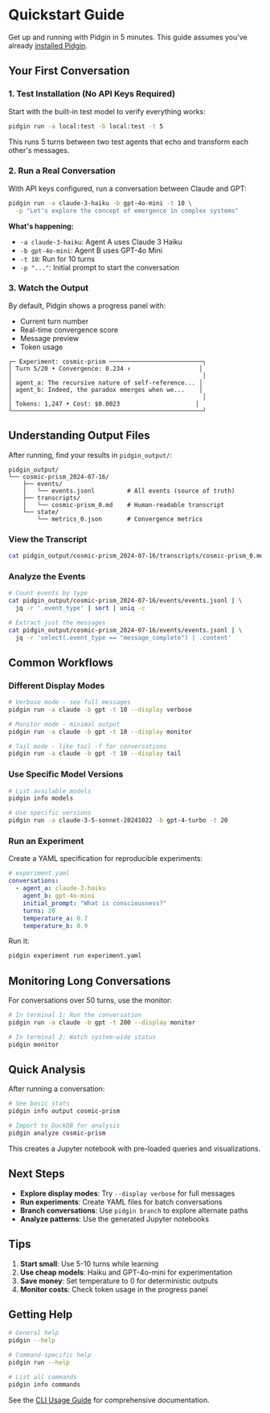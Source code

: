 # Quickstart Guide

Get up and running with Pidgin in 5 minutes. This guide assumes you've already [installed Pidgin](installation.md).

## Your First Conversation

### 1. Test Installation (No API Keys Required)

Start with the built-in test model to verify everything works:

```bash
pidgin run -a local:test -b local:test -t 5
```

This runs 5 turns between two test agents that echo and transform each other's messages.

### 2. Run a Real Conversation

With API keys configured, run a conversation between Claude and GPT:

```bash
pidgin run -a claude-3-haiku -b gpt-4o-mini -t 10 \
  -p "Let's explore the concept of emergence in complex systems"
```

**What's happening:**
- `-a claude-3-haiku`: Agent A uses Claude 3 Haiku
- `-b gpt-4o-mini`: Agent B uses GPT-4o Mini  
- `-t 10`: Run for 10 turns
- `-p "..."`: Initial prompt to start the conversation

### 3. Watch the Output

By default, Pidgin shows a progress panel with:
- Current turn number
- Real-time convergence score
- Message preview
- Token usage

```
┌─ Experiment: cosmic-prism ──────────────────────────┐
│ Turn 5/20 • Convergence: 0.234 ↑                   │
│                                                     │
│ agent_a: The recursive nature of self-reference... │
│ agent_b: Indeed, the paradox emerges when we...    │
│                                                     │
│ Tokens: 1,247 • Cost: $0.0023                     │
└─────────────────────────────────────────────────────┘
```

## Understanding Output Files

After running, find your results in `pidgin_output/`:

```
pidgin_output/
└── cosmic-prism_2024-07-16/
    ├── events/
    │   └── events.jsonl         # All events (source of truth)
    ├── transcripts/
    │   └── cosmic-prism_0.md    # Human-readable transcript
    └── state/
        └── metrics_0.json       # Convergence metrics
```

### View the Transcript

```bash
cat pidgin_output/cosmic-prism_2024-07-16/transcripts/cosmic-prism_0.md
```

### Analyze the Events

```bash
# Count events by type
cat pidgin_output/cosmic-prism_2024-07-16/events/events.jsonl | \
  jq -r '.event_type' | sort | uniq -c

# Extract just the messages
cat pidgin_output/cosmic-prism_2024-07-16/events/events.jsonl | \
  jq -r 'select(.event_type == "message_complete") | .content'
```

## Common Workflows

### Different Display Modes

```bash
# Verbose mode - see full messages
pidgin run -a claude -b gpt -t 10 --display verbose

# Monitor mode - minimal output  
pidgin run -a claude -b gpt -t 10 --display monitor

# Tail mode - like tail -f for conversations
pidgin run -a claude -b gpt -t 10 --display tail
```

### Use Specific Model Versions

```bash
# List available models
pidgin info models

# Use specific versions
pidgin run -a claude-3-5-sonnet-20241022 -b gpt-4-turbo -t 20
```

### Run an Experiment

Create a YAML specification for reproducible experiments:

```yaml
# experiment.yaml
conversations:
  - agent_a: claude-3-haiku
    agent_b: gpt-4o-mini
    initial_prompt: "What is consciousness?"
    turns: 20
    temperature_a: 0.7
    temperature_b: 0.9
```

Run it:

```bash
pidgin experiment run experiment.yaml
```

## Monitoring Long Conversations

For conversations over 50 turns, use the monitor:

```bash
# In terminal 1: Run the conversation
pidgin run -a claude -b gpt -t 200 --display monitor

# In terminal 2: Watch system-wide status
pidgin monitor
```

## Quick Analysis

After running a conversation:

```bash
# See basic stats
pidgin info output cosmic-prism

# Import to DuckDB for analysis
pidgin analyze cosmic-prism
```

This creates a Jupyter notebook with pre-loaded queries and visualizations.

## Next Steps

- **Explore display modes**: Try `--display verbose` for full messages
- **Run experiments**: Create YAML files for batch conversations
- **Branch conversations**: Use `pidgin branch` to explore alternate paths
- **Analyze patterns**: Use the generated Jupyter notebooks

## Tips

1. **Start small**: Use 5-10 turns while learning
2. **Use cheap models**: Haiku and GPT-4o-mini for experimentation
3. **Save money**: Set temperature to 0 for deterministic outputs
4. **Monitor costs**: Check token usage in the progress panel

## Getting Help

```bash
# General help
pidgin --help

# Command-specific help
pidgin run --help

# List all commands
pidgin info commands
```

See the [CLI Usage Guide](cli-usage.md) for comprehensive documentation.